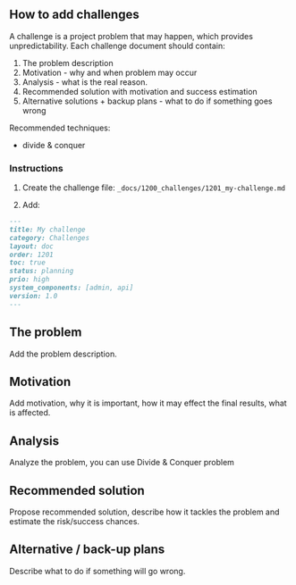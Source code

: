 ## How to add challenges

A challenge is a project problem that may happen, which provides unpredictability.
Each challenge document should contain:

1. The problem description
2. Motivation - why and when problem may occur
3. Analysis - what is the real reason.
4. Recommended solution with motivation and success estimation
5. Alternative solutions + backup plans - what to do if something goes wrong



Recommended techniques:

* divide & conquer


### Instructions

1. Create the challenge file: `_docs/1200_challenges/1201_my-challenge.md`

2. Add:

```md
---
title: My challenge
category: Challenges
layout: doc
order: 1201
toc: true
status: planning
prio: high
system_components: [admin, api]
version: 1.0
---
```

## The problem

Add the problem description.


## Motivation

Add motivation, why it is important, how it may effect the final results, what is affected.


## Analysis

Analyze the problem, you can use Divide & Conquer problem


## Recommended solution

Propose recommended solution, describe how it tackles the problem and estimate the risk/success chances.

## Alternative / back-up plans

Describe what to do if something will go wrong.

```
